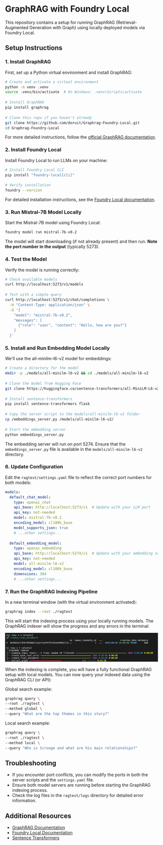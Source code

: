 # GraphRAG with Foundry Local

This repository contains a setup for running GraphRAG (Retrieval-Augmented Generation with Graph) using locally deployed models via Foundry Local.

## Setup Instructions

### 1. Install GraphRAG

First, set up a Python virtual environment and install GraphRAG:

```bash
# Create and activate a virtual environment
python -m venv .venv
source .venv/bin/activate  # On Windows: .venv\Scripts\activate

# Install GraphRAG
pip install graphrag

# Clone this repo if you haven't already
git clone https://github.com/doruit/Graphrag-Foundry-Local.git
cd Graphrag-Foundry-Local
```

For more detailed instructions, follow the [official GraphRAG documentation](https://microsoft.github.io/graphrag/get_started/).

### 2. Install Foundry Local

Install Foundry Local to run LLMs on your machine:

```bash
# Install Foundry Local CLI
pip install "foundry-local[cli]"

# Verify installation
foundry --version
```

For detailed installation instructions, see the [Foundry Local documentation](https://learn.microsoft.com/en-us/azure/ai-foundry/foundry-local/get-started).

### 3. Run Mistral-7B Model Locally

Start the Mistral-7B model using Foundry Local:

```bash
foundry model run mistral-7b-v0.2
```

The model will start downloading (if not already present) and then run. **Note the port number in the output** (typically 5273).

### 4. Test the Model

Verify the model is running correctly:

```bash
# Check available models
curl http://localhost:5273/v1/models

# Test with a simple query
curl http://localhost:5273/v1/chat/completions \
  -H "Content-Type: application/json" \
  -d '{
    "model": "mistral-7b-v0.2",
    "messages": [
      {"role": "user", "content": "Hello, how are you?"}
    ]
  }'
```

### 5. Install and Run Embedding Model Locally

We'll use the all-minilm-l6-v2 model for embeddings:

```bash
# Create a directory for the model
mkdir -p ./models/all-minilm-l6-v2 && cd ./models/all-minilm-l6-v2

# Clone the model from Hugging Face
git clone https://huggingface.co/sentence-transformers/all-MiniLM-L6-v2 .

# Install sentence-transformers
pip install sentence-transformers flask

# Copy the server script to the models/all-minilm-l6-v2 folder 
cp /embeddings_server.py /models/all-minilm-l6-v2/  

# Start the embedding server
python embeddings_server.py
```

The embedding server will run on port 5274. Ensure that the `embeddings_server.py` file is available in the `models/all-minilm-l6-v2` directory.

### 6. Update Configuration

Edit the `ragtest/settings.yaml` file to reflect the correct port numbers for both models:

```yaml
models:
  default_chat_model:
    type: openai_chat
    api_base: http://localhost:5273/v1  # Update with your LLM port
    api_key: not-needed
    model: mistral-7b-v0.2
    encoding_model: cl100k_base
    model_supports_json: true
    # ...other settings...
  
  default_embedding_model:
    type: openai_embedding
    api_base: http://localhost:5274/v1  # Update with your embedding server port
    api_key: not-needed
    model: all-minilm-l6-v2
    encoding_model: cl100k_base
    dimensions: 384
    # ...other settings...
```

### 7. Run the GraphRAG Indexing Pipeline

In a new terminal window (with the virtual environment activated):

```bash
graphrag index --root ./ragtest
```

This will start the indexing process using your locally running models. The GraphRAG indexer will show the progress and any errors in the terminal:

![alt text](media/indexing_progress.png)

When the indexing is complete, you will have a fully functional GraphRAG setup with local models. You can now query your indexed data using the GraphRAG CLI (or API):

Global search example:
```bash
graphrag query \
--root ./ragtest \
--method global \
--query "What are the top themes in this story?"
```

Local search example:
```bash
graphrag query \
--root ./ragtest \
--method local \
--query "Who is Scrooge and what are his main relationships?"
```

## Troubleshooting

- If you encounter port conflicts, you can modify the ports in both the server scripts and the `settings.yaml` file.
- Ensure both model servers are running before starting the GraphRAG indexing process.
- Check the log files in the `ragtest/logs` directory for detailed error information.

## Additional Resources

- [GraphRAG Documentation](https://microsoft.github.io/graphrag/)
- [Foundry Local Documentation](https://learn.microsoft.com/en-us/azure/ai-foundry/foundry-local/)
- [Sentence Transformers](https://www.sbert.net/)